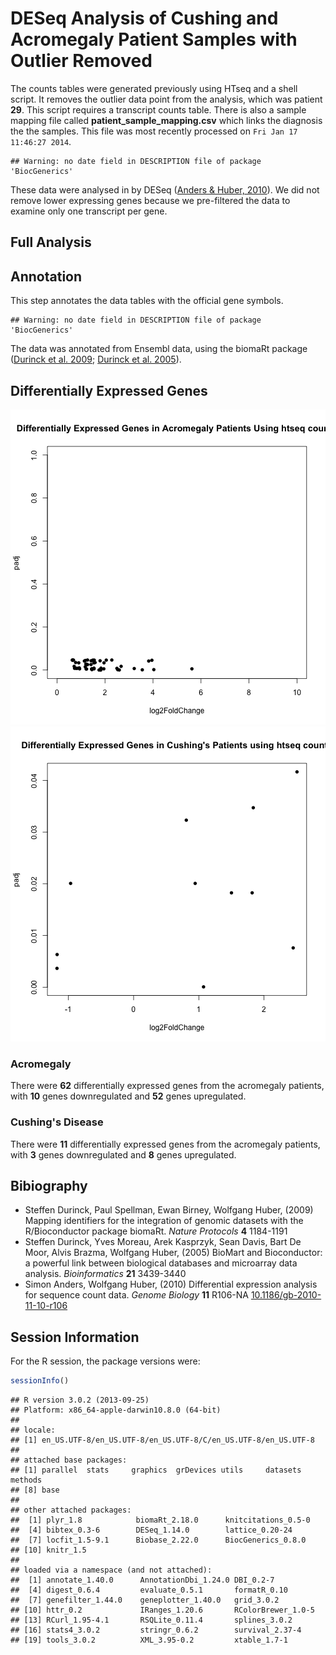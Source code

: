 DESeq Analysis of Cushing and Acromegaly Patient Samples with Outlier Removed
===============================================================================




The counts tables were generated previously using HTseq and a shell script.  It removes the outlier data point from the analysis, which was patient **29**.
This script requires a transcript counts table.  There is also a sample mapping file called **patient_sample_mapping.csv** which links the diagnosis the the samples.  This file was most recently processed on ``Fri Jan 17 11:46:27 2014``.


```
## Warning: no date field in DESCRIPTION file of package 'BiocGenerics'
```





These data were analysed in  by DESeq (<a href="http://dx.doi.org/10.1186/gb-2010-11-10-r106">Anders & Huber, 2010</a>). We did not remove lower expressing genes because we pre-filtered the data to examine only one transcript per gene.  

Full Analysis
--------------






Annotation
-------------

This step annotates the data tables with the official gene symbols.


```
## Warning: no date field in DESCRIPTION file of package 'BiocGenerics'
```


The data was annotated from Ensembl data, using the biomaRt package (<a href="">Durinck et al. 2009</a>; <a href="">Durinck et al. 2005</a>).

Differentially Expressed Genes
--------------------------------
![plot of chunk differentially-expressed](figure/differentially-expressed1.png) ![plot of chunk differentially-expressed](figure/differentially-expressed2.png) 


### Acromegaly

There were **62** differentially expressed genes from the acromegaly patients, with **10** genes downregulated and **52** genes upregulated.

### Cushing's Disease

There were **11** differentially expressed genes from the acromegaly patients, with **3** genes downregulated and **8** genes upregulated.


Bibiography
------------

- Steffen Durinck, Paul Spellman, Ewan Birney, Wolfgang Huber,   (2009) Mapping identifiers for the integration of genomic datasets with the R/Bioconductor package biomaRt.  <em>Nature Protocols</em>  <strong>4</strong>  1184-1191
- Steffen Durinck, Yves Moreau, Arek Kasprzyk, Sean Davis, Bart  De Moor, Alvis Brazma, Wolfgang Huber,   (2005) BioMart and Bioconductor: a powerful link between biological databases and microarray data analysis.  <em>Bioinformatics</em>  <strong>21</strong>  3439-3440
- Simon Anders, Wolfgang Huber,   (2010) Differential expression analysis for sequence count data.  <em>Genome Biology</em>  <strong>11</strong>  R106-NA  <a href="http://dx.doi.org/10.1186/gb-2010-11-10-r106">10.1186/gb-2010-11-10-r106</a>


Session Information
-------------------

For the R session, the package versions were:

```r
sessionInfo()
```

```
## R version 3.0.2 (2013-09-25)
## Platform: x86_64-apple-darwin10.8.0 (64-bit)
## 
## locale:
## [1] en_US.UTF-8/en_US.UTF-8/en_US.UTF-8/C/en_US.UTF-8/en_US.UTF-8
## 
## attached base packages:
## [1] parallel  stats     graphics  grDevices utils     datasets  methods  
## [8] base     
## 
## other attached packages:
##  [1] plyr_1.8            biomaRt_2.18.0      knitcitations_0.5-0
##  [4] bibtex_0.3-6        DESeq_1.14.0        lattice_0.20-24    
##  [7] locfit_1.5-9.1      Biobase_2.22.0      BiocGenerics_0.8.0 
## [10] knitr_1.5          
## 
## loaded via a namespace (and not attached):
##  [1] annotate_1.40.0      AnnotationDbi_1.24.0 DBI_0.2-7           
##  [4] digest_0.6.4         evaluate_0.5.1       formatR_0.10        
##  [7] genefilter_1.44.0    geneplotter_1.40.0   grid_3.0.2          
## [10] httr_0.2             IRanges_1.20.6       RColorBrewer_1.0-5  
## [13] RCurl_1.95-4.1       RSQLite_0.11.4       splines_3.0.2       
## [16] stats4_3.0.2         stringr_0.6.2        survival_2.37-4     
## [19] tools_3.0.2          XML_3.95-0.2         xtable_1.7-1
```

